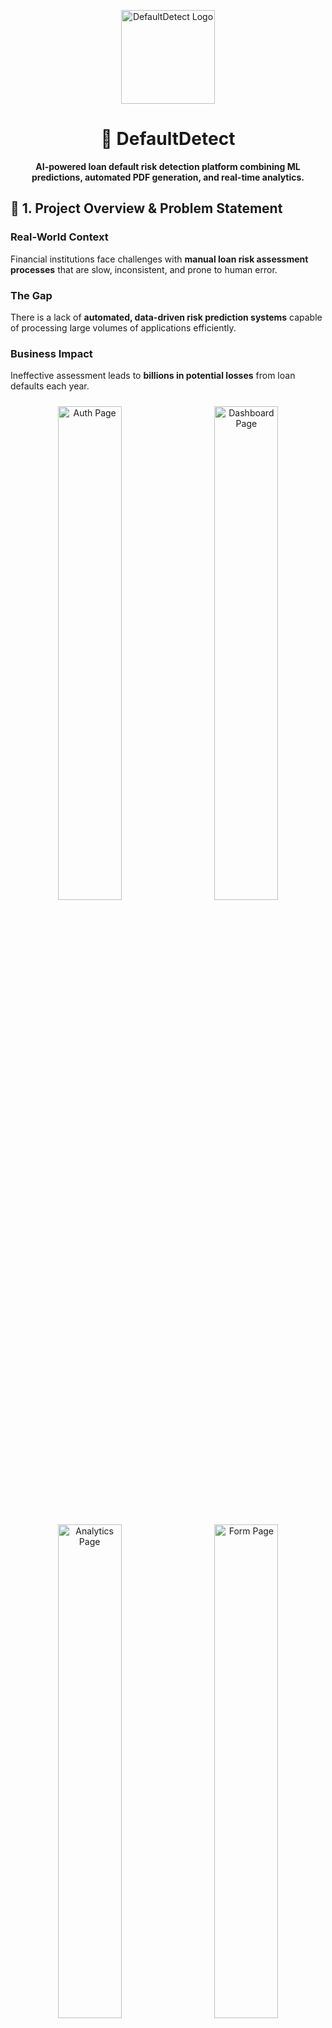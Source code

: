 <p align="center">
  <img src="./docs/images/DD.jpg" alt="DefaultDetect Logo" width="150"/>
</p>

<h1 align="center">🧠 DefaultDetect</h1>
<p align="center">
  <b>AI-powered loan default risk detection platform combining ML predictions, automated PDF generation, and real-time analytics.</b>
</p>


## 🏦 1. Project Overview & Problem Statement

### **Real-World Context**
Financial institutions face challenges with **manual loan risk assessment processes** that are slow, inconsistent, and prone to human error.

### **The Gap**
There is a lack of **automated, data-driven risk prediction systems** capable of processing large volumes of applications efficiently.

### **Business Impact**
Ineffective assessment leads to **billions in potential losses** from loan defaults each year.

<p align="center">
  <img src="./docs/images/auth-page.png" alt="Auth Page" width="45%" style="margin:10px;"/>
  <img src="./docs/images/dashboard-page.png" alt="Dashboard Page" width="45%" style="margin:10px;"/>
</p>

<p align="center">
  <img src="./docs/images/analytics-page.png" alt="Analytics Page" width="45%" style="margin:10px;"/>
  <img src="./docs/images/form-page.png" alt="Form Page" width="45%" style="margin:10px;"/>
</p>

## 💡 2. Solution Summary

**DefaultDetect** is an intelligent platform for automated **loan default risk detection**.

### **Core Innovation**
- Combines ML-powered risk prediction with automated document generation and analytics  
- Real-time scoring, auto-save, and PDF reporting

### **Architecture Flow**
`React Frontend → Supabase Backend → Edge Functions → ML API → PDF Generation → Storage`

### **Key Differentiators**
- ⚡ Real-time risk scoring  
- 🧾 Automated PDF generation  
- 📊 Bulk data processing  
- 💾 Auto-save functionality  

<p align="center">
  <img src="./docs/images/architecture.svg" alt="DefaultDetect System Architecture" width="800"/>
</p>


## ⚙️ 3. Full Tech Stack

| Layer | Technology | Description |
|-------|-------------|-------------|
| **Frontend** | React 18.3.1 + TypeScript 5.8.3 | Modern UI with type safety |
|  | Tailwind CSS + shadcn/ui | Consistent design system |
|  | Radix UI + React Router DOM | Accessible primitives & routing |
|  | React Query + Recharts + Framer Motion | State management, data viz & animation |
| **Backend** | Supabase PostgreSQL + PostGIS | Relational DB with spatial support |
|  | Supabase Auth + RLS | Authentication & access control |
|  | Supabase Storage | File & PDF storage |
| **Serverless** | Supabase Edge Functions (Deno) | Serverless backend logic |
| **PDF Generation** | jsPDF 3.0.3 | Client-side & server-side report generation |
| **Dev Tools** | ESLint, PostCSS, Autoprefixer, Lovable | Linting, build, and deploy pipeline |


## 🧩 4. Supabase Edge Functions

### **1. `generate-test-data`**
- **Purpose:** Generate synthetic loan application data  
- **Trigger:** `HTTP POST`  
- **Logic:** Randomized variations (income ±15%, age ±3)  
- **Output:** New `loan_staging` records  
- **Security:** Public (demo mode)

### **2. `generate-loan-pdf`**
- **Purpose:** Create detailed loan risk reports  
- **Trigger:** `AFTER UPDATE OF risk_score`  
- **Logic:** Fetch record → generate professional PDF → upload to storage  
- **Output:** `pdf_path` updated in database  
- **Security:** Service role permissions only  

### **3. `bulk-load-csv`**
- **Purpose:** Bulk import large CSV datasets (1GB+)  
- **Trigger:** `HTTP POST`  
- **Logic:** Parse & batch insert (500 rows)  
- **Output:** Import statistics  
- **Security:** Demo-public; protect in production  


## 🗃️ 5. Database Structure

### **Main Tables**

#### **`loan_staging`** (150+ columns)
| Column | Description |
|---------|--------------|
| `id` | Primary key |
| `sk_id_curr` | Unique client ID |
| `target` | Prediction result (0/1/null) |
| `risk_score` | ML-predicted default probability |
| `ml_api_status` | Pipeline state: pending / processing / completed |
| `pdf_path` | Generated PDF storage URL |
| `prediction_timestamp` | Timestamp of prediction |

**Triggers**
- `on_loan_staging_insert` → calls ML prediction webhook  
- `on_loan_staging_risk_updated` → calls PDF generator  

#### **`profiles`**
Stores user metadata linked to Supabase Auth users.  
Each user can only CRUD their own profile.

#### **`user_roles`**
Implements role-based access (`admin`, `user`) with RLS enforced.

### **Database Functions**
- `trigger_ml_prediction_webhook()` – Calls ML API  
- `trigger_pdf_generation()` – Triggers PDF generation  
- `has_role(_user_id, _role)` – Role checker  
- `handle_new_user()` – Auto-create profile on signup  


## 🖥️ 6. Frontend & User Interface

### **Design System**
- **Theme:** Dark gradient (`#0b1220 → #0b1528`)  
- **Accents:** Sky Blue `#38bdf8`, Indigo `#6366f1`  
- **Typography:** Inter  
- **UI:** shadcn/ui + Radix primitives  
- **Animations:** Framer Motion  

<p align="center">
  <img src="./docs/images/dashboard.png" alt="DefaultDetect Dashboard" width="850"/>
</p>

### **Main Pages**
- **Dashboard** — KPIs, real-time risk tables  
- **Form** — 8-step multi-section form (109 fields, auto-save)  
- **Analytics** — Risk visualizations, ratios, charts  
- **Bulk Import** — CSV uploader & progress monitor  
- **Form Success** — Summary + PDF download  

### **Key Interactions**
- Auto-save every 20s & on navigation  
- Section validation with toasts  
- Keyboard shortcuts & spinners  
- Toasts for success/errors  
- Confetti animation 🎉  


## 🧠 7. Core Functionalities & Logic

### **Storage Buckets**
| Bucket | Purpose |
|---------|----------|
| `data` | CSV file uploads |
| `loan-pdfs` | Auto-generated loan reports |

**Naming convention:**  
`reports/loan_report_{SK_ID_CURR}_{timestamp}.pdf`

**Access control:**  
- Public read, service role write  
- Organized by date  

### **Upload / Download Flow**
1. CSV uploaded → `data` bucket  
2. Edge Function processes → inserts data  
3. ML predicts → updates risk_score  
4. PDF generated → uploaded → linked in DB  

### **PDF Generation**
| Type | Library | Trigger | Output |
|------|----------|----------|---------|
| **Client-side** | jsPDF | User form submission | 11-section report |
| **Server-side** | jsPDF (Edge) | `AFTER UPDATE OF risk_score` | Automated report upload |

### **Auto-Save System**
- Saves to `localStorage` as JSON every 20s  
- Restores draft on reload  
- Displays “last saved” timestamp  

### **Auth & Roles**
- Roles: `user` (self), `admin` (manage all)  
- RLS enforced on all tables  
- Tokens auto-refresh  

### **Error Handling**
- **Frontend:** Try-catch, toast errors  
- **Edge Functions:** Descriptive responses  
- **Database:** Rollbacks + warnings  


## 🚀 8. Deployment & Environment Setup

### **Production Deployment**
| Component | Platform | Notes |
|------------|-----------|-------|
| Frontend | **Lovable** | Auto-deploy on push |
| Backend | **Supabase** | Managed PostgreSQL + Edge Functions |
| Domain | Custom domain | SSL enabled |


### **Local Development Setup**
```bash
# 1. Clone repository
git clone <repo-url>
cd defaultdetect

# 2. Install dependencies
npm install

# 3. Start dev server
npm run dev

# 4. Build for production
npm run build

# 5. Preview production build
npm run preview
